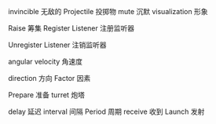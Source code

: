 invincible 无敌的
Projectile 投掷物
mute 沉默
visualization 形象

Raise 筹集
Register Listener 注册监听器

Unregister Listener 注销监听器

angular velocity  角速度

direction 方向
Factor 因素


Prepare 准备
turret 炮塔

delay 延迟
interval 间隔
Period 周期
receive 收到
Launch 发射
